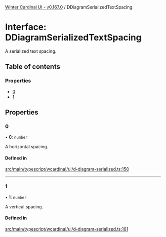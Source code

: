 [Winter Cardinal UI - v0.167.0](../index.md) / DDiagramSerializedTextSpacing

# Interface: DDiagramSerializedTextSpacing

A serialized text spacing.

## Table of contents

### Properties

- [0](DDiagramSerializedTextSpacing.md#0)
- [1](DDiagramSerializedTextSpacing.md#1)

## Properties

### 0

• **0**: `number`

A horizontal spacing.

#### Defined in

[src/main/typescript/wcardinal/ui/d-diagram-serialized.ts:158](https://github.com/winter-cardinal/winter-cardinal-ui/blob/v0.167.0/src/main/typescript/wcardinal/ui/d-diagram-serialized.ts#L158)

___

### 1

• **1**: `number`

A vertical spacing.

#### Defined in

[src/main/typescript/wcardinal/ui/d-diagram-serialized.ts:161](https://github.com/winter-cardinal/winter-cardinal-ui/blob/v0.167.0/src/main/typescript/wcardinal/ui/d-diagram-serialized.ts#L161)
